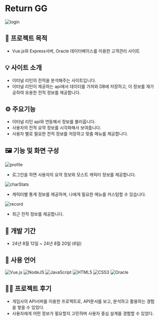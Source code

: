 # Return GG

![login](https://github.com/user-attachments/assets/39cdb67d-088d-4384-be7c-bda0a2485794)


## 📕 프로젝트 목적

* Vue.js와 Express서버, Oracle 데이터베이스를 이용한 고객관리 사이트

## 💡 사이트 소개

* 이터널 리턴의 전적을 분석해주는 사이트입니다.
* 이터널 리턴이 제공하는 api에서 데이터를 가져와 DB에 저장하고, 이 정보를 재가공하여 유용한 전적 정보를 제공합니다.

## ⚙ 주요기능

* 이터널 리턴 api와 연동해서 정보를 불러옵니다.
* 사용자의 전적 요약 정보를 시각화해서 보여줍니다.
* 사용자 별로 필요한 전적 정보를 저장하고 맞춤 메뉴를 제공합니다.

## 🖼 기능 및 화면 구성

![profile](https://github.com/user-attachments/assets/6c59e289-3560-4c46-922c-6e8f14b1d141)


* 로그인을 하면 사용자의 요약 정보와 모스트 캐릭터 정보를 제공합니다.


![charStats](https://github.com/user-attachments/assets/8ac5cc6f-a160-4fa0-9659-d93611360420)


* 캐릭터별 통계 정보를 제공하며, 나에게 필요한 메뉴를 커스텀할 수 있습니다.


![record](https://github.com/user-attachments/assets/10aead63-2bfe-4e28-86c5-e6e96ca84609)


* 최근 전적 정보를 제공합니다.

## 📆 개발 기간

* 24년 8월 12일 ~ 24년 8월 20일 (6일)

## 📜 사용 언어

![Vue.js](https://img.shields.io/badge/vuejs-%2335495e.svg?style=for-the-badge&logo=vuedotjs&logoColor=%234FC08D)
![NodeJS](https://img.shields.io/badge/node.js-6DA55F?style=for-the-badge&logo=node.js&logoColor=white)
![JavaScript](https://img.shields.io/badge/javascript-%23323330.svg?style=for-the-badge&logo=javascript&logoColor=%23F7DF1E)
![HTML5](https://img.shields.io/badge/html5-%23E34F26.svg?style=for-the-badge&logo=html5&logoColor=white)
![CSS3](https://img.shields.io/badge/css3-%231572B6.svg?style=for-the-badge&logo=css3&logoColor=white)
![Oracle](https://img.shields.io/badge/Oracle-F80000?style=for-the-badge&logo=oracle&logoColor=white)


## 🙇‍♂️ 프로젝트 후기

* 게임사의 API서버를 이용한 프로젝트로, API문서를 보고, 분석하고 활용하는 경험을 쌓을 수 있었다.
* 사용자에게 어떤 정보가 필요할지 고민하며 사용자 중심 설계를 경험할 수 있었다.
